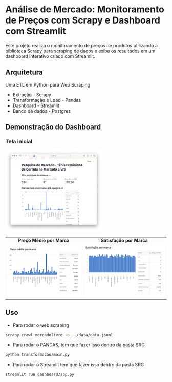 # Análise de Mercado: Monitoramento de Preços com Scrapy e Dashboard com Streamlit
Este projeto realiza o monitoramento de preços de produtos utilizando a biblioteca Scrapy para scraping de dados e exibe os resultados em um dashboard interativo criado com Streamlit.

## Arquitetura
Uma ETL em Python para Web Scraping

- Extração - Scrapy
- Transformação e Load - Pandas
- Dashboard - Streamlit
- Banco de dados - Postgres


## Demonstração do Dashboard 
### Tela inicial
<div>
  <img src="/img/visao_geral.png"  width="60%" height="60%" >
</div>

<table>
  <tr>
    <td align="center"><b>Preço Médio por Marca</b></td>
    <td align="center"><b>Satisfação por Marca</b></td>
  </tr>
  <tr>
    <td align="center"><img src="/img/preco_marca.png" width="100%"></td>
    <td align="center"><img src="/img/satisfacao_marca.png" width="100%"></td>
  </tr>
</table>


## Uso
- Para rodar o web scraping

```bash
scrapy crawl mercadolivre -o ../data/data.jsonl
```

- Para rodar o PANDAS, tem que fazer isso dentro da pasta SRC

```bash
python transformacao/main.py
```

- Para rodar o Streamlit tem que fazer isso dentro da pasta SRC

```bash
streamlit run dashboard/app.py
```

